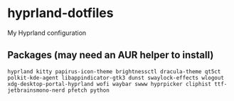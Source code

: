 # hyprland-dotfiles
My Hyprland configuration

## Packages (may need an AUR helper to install)
```
hyprland kitty papirus-icon-theme brightnessctl dracula-theme qt5ct polkit-kde-agent libappindicator-gtk3 dunst swaylock-effects wlogout xdg-desktop-portal-hyprland wofi waybar swww hyprpicker cliphist ttf-jetbrainsmono-nerd pfetch python
```

